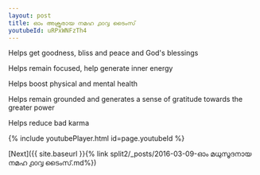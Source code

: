 ```yaml
---
layout: post
title: ഓം അക്രൂരായ നമഹ ൧൦൮ ടൈംസ്
youtubeId: uRPxWNFzTh4
---
```

 
 
Helps get goodness, bliss and peace and God's blessings
 
Helps remain focused, help generate inner energy 
 
Helps boost physical and mental health 
 
Helps remain grounded and generates a sense of gratitude towards the greater power 
 
Helps reduce bad karma
 
 
 
 


{% include youtubePlayer.html id=page.youtubeId %}
 
[Next]({{ site.baseurl }}{% link  split2/_posts/2016-03-09-ഓം മധുസൂദനായ നമഹ ൧൦൮ ടൈംസ്.md%})
 
